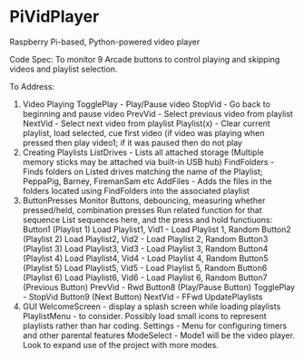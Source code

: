 # PiVidPlayer
Raspberry Pi-based, Python-powered video player

Code Spec: To monitor 9 Arcade buttons to control playing and skipping videos and playlist selection.

To Address:

1) Video Playing
  TogglePlay - Play/Pause video
  StopVid - Go back to beginning and pause video
  PrevVid - Select previous video from playlist
  NextVid - Select next video from playlist
  Playlist(x) - Clear current playlist, load selected, cue first video (if video was playing when pressed then play video1; if it was paused then do not play
2) Creating Playlists
  ListDrives - Lists all attached storage (Multiple memory sticks may be attached via built-in USB hub)
  FindFolders - Finds folders on Listed drives matching the name of the Playlist; PeppaPig, Barney, FiremanSam etc
  AddFiles - Adds the files in the folders located using FindFolders into the associated playlist
3) ButtonPresses
  Monitor Buttons, debouncing, measuring whether pressed/held, combination presses
  Run related function for that sequence
  List sequences here, and the press and hold functiuons:
    Button1 (Playlist 1)            Load Playlist1, Vid1 - Load Playlist 1, Random
    Button2 (Playlist 2)            Load Playlist2, Vid2 - Load Playlist 2, Random
    Button3 (Playlist 3)            Load Playlist3, Vid3 - Load Playlist 3, Random
    Button4 (Playlist 4)            Load Playlist4, Vid4 - Load Playlist 4, Random
    Button5 (Playlist 5)            Load Playlist5, Vid5 - Load Playlist 5, Random
    Button6 (Playlist 6)            Load Playlist6, Vid6 - Load Playlist 6, Random
    Button7 (Previous Button)       PrevVid - Rwd
    Button8 (Play/Pause Button)     TogglePlay - StopVid
    Button9 (Next Button)           NextVid - FFwd
                                    UpdatePlaylists
4) GUI
  WelcomeScreen - display a splash screen while loading playlists
  PlaylistMenu - to consider. Possibly load small icons to represent playlists rather than har coding.
  Settings - Menu for configuring timers and other parental features
  ModeSelect - Mode1 will be the video player. Look to expand use of the project with more modes.
